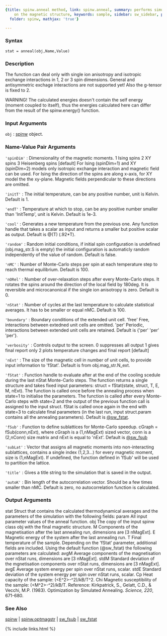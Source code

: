 ```yaml
---
{title: spinw.anneal method, link: spinw.anneal, summary: performs simulated annealing
    on the magnetic structure, keywords: sample, sidebar: sw_sidebar, permalink: spinw_anneal.html,
  folder: spinw, mathjax: 'true'}

---
```


### Syntax

`stat = anneal(obj,Name,Value)`

### Description

The function can deal only with single ion anisotropy and isotropic
exchange interactions in 1, 2 or 3 spin dimensions.
General and antisymmetric exchage interactions are not supported yet!
Also the g-tensor is fixed to 2.
 
WARNING!
The calculated energies doesn't contain the self energy (moment coupled
to itself), thus the energies calculated here can differ from the
result of the spinw.energy() function.
 

### Input Arguments

`obj`
: [spinw](spinw.html) object.

### Name-Value Pair Arguments

`'spinDim'`
: Dimensionality of the magnetic moments.
      1   Ising spins
      2   XY spins
      3   Heisenberg spins [default]
  For Ising (spinDim=1) and XY (spinDim=2) models only isotropic
  exchange interaction and magnetic field can be used. For Ising
  the direction of the spins are along x-axis, for XY model the
  the xy-plane. Magnetic fields perpendicular to these directions
  are omitted.

`'initT'`
: The initial temperature, can be any positive number,
  unit is Kelvin. Default is 1.

`'endT'`
: Temperature at which to stop, can be any positive number
  smaller than 'InitTemp', unit is Kelvin.
  Default is 1e-3.

`'cool'`
: Generates a new temperature from the previous one.
  Any function handle that takes a scalar as input and
  returns a smaller but positive scalar as output.
  Default is @(T) (.92*T).

`'random'`
: Random initial conditions, if initial spin configuration
  is undefined (obj.mag_str.S is empty) the initial configuration
  is automaticly random independently of the value of random.
  Default is false.

`'nMC'`
: Number of Monte-Carlo steps per spin at each temperature
  step to reach thermal equilibrium. Default is 100.

`'nORel'`
: Number of over-relaxation steps after every Monte-Carlo
  steps. It rotates the spins around the direction of the local
  field by 180deg. It is reversible and microcanonical if the
  single ion anisotropy is zero. Default is 0.

`'nStat'`
: Number of cycles at the last temperature to calculate
  statistical averages. It has to be smaller or equal nMC.
  Default is 100.

`'boundary'`
: Boundary conditions of the extended unit cell.
      'free'  Free, interactions between extedned unit cells are
              omitted.
      'per'   Periodic, interactions between extended unit cells
              are retained.
  Default is {'per' 'per' 'per'}.

`'verbosity'`
: Controls output to the screen.
      0   suppresses all output
      1   gives final report only
      2   plots temperature changes and final report [default]

`'nExt'`
: The size of the magnetic cell in number of unit cells, to
  provide input information to 'fStat'.
  Default is from obj.mag_str.N_ext.

`'fStat'`
: Function handle to evaluate after at the end of the
  cooling scedule during the last nStat Monte-Carlo steps.
  The function returns a single structure and takes fixed
  input parameters:
      struct = fStat(state, struct, T, E, M, nExt).
  The function is called once before the annealing process
  when state=1 to initialise the parameters. The function
  is called after every Monte-Carlo steps with state=2 and
  the output of the previous function call is assigned to
  the input struct. fStat is called once again in the end
  with state=3 to calculate final parameters (in the last
  run, input struct.param contains all the annealing
  parameters).
  Default is <a href="matlab: doc sw_fstat">@sw_fstat</a>.

`'fSub'`
: Function to define sublattices for Monte-Carlo speedup.
  cGraph = fSub(conn,nExt), where cGraph is a (1,nMagExt) sized
  vector, conn is a (2,nConn) size matrix and nExt is equal to
  'nExt'. Default is <a href="matlab: doc sw_fsub">@sw_fsub</a>

`'subLat'`
: Vector that assigns all magnetic moments into non-interacting
  sublattices, contains a single index (1,2,3...) for every
  magnetic moment, size is (1,nMagExt). If undefined, the
  function defined in 'fSub' will be used to partition the
  lattice.

`'title'`
: Gives a title string to the simulation that is saved in the
  output.

`'autoK'`
: Bin length of the autocorrelation vector. Should be a few times
  smaller than nMC. Default is zero, no autocorrelation function
  is calculated.

### Output Arguments

stat      Struct that contains the calculated thermodynamical
          averages and the parameters of the simulation with the
          following fields:
param     All input parameter values of the anneal function.
obj       The copy of the input spinw class obj with the final magnetic
          structure.
M         Components of the magnetisation after the last annealing
          run, dimensions are [3 nMagExt].
E         Magnetic energy of the system after the last annealing run.
T         Final temperature of the sample.
Depending on the 'fStat' parameter, additional fields are included. Using
the default function (@sw_fstat) the following parameters are calculated:
avgM      Average components of the magnetisation over nStat runs,
          dimensions are [3 nMagExt].
stdM      Standard deviation of the mgnetisation components over
          nStat runs, dimensions are [3 nMagExt].
avgE      Average system energy per spin over nStat runs, scalar.
stdE      Standard deviation of the system energy per spin over
          nStat runs, scalar.
Cp        Heat capacity of the sample: (<E^2>-<E>^2)/kB/T^2.
Chi       Magnetic susceptibility of the sample: (<M^2>-<M>^2)/kB/T.
 Reference:
   Kirkpatrick, S., Gelatt, C.D., & Vecchi, M.P. (1983). Optimization by
   Simulated Annealing. _Science, 220_, 671-680.

### See Also

[spinw](spinw.html) \| [spinw.optmagstr](spinw_optmagstr.html) \| [sw_fsub](sw_fsub.html) \| [sw_fstat](sw_fstat.html)

{% include links.html %}
